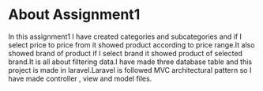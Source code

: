 # About Assignment1
In this assignment1 I have created categories and subcategories and if I select price to price from it showed product according to price range.It also showed brand of product if I select brand it showed product of selected brand.It is all about filtering data.I have made three database table and this project is made in laravel.Laravel is followed MVC architectural pattern so I have made controller , view and model files. 

